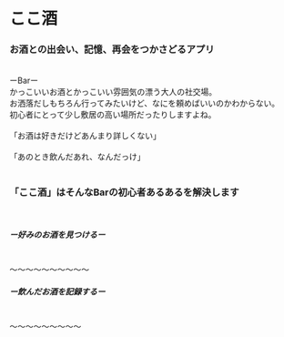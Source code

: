 # ここ酒 

### お酒との出会い、記憶、再会をつかさどるアプリ
 <br />
ーBarー
 <br />
かっこいいお酒とかっこいい雰囲気の漂う大人の社交場。
 <br />
お洒落だしもちろん行ってみたいけど、なにを頼めばいいのかわからない。
 <br />
初心者にとって少し敷居の高い場所だったりしますよね。


 <br />
  <br />
「お酒は好きだけどあんまり詳しくない」
 <br />
 <br />
「あのとき飲んだあれ、なんだっけ」
 <br />
 <br />
 
### 「ここ酒」はそんなBarの初心者あるあるを解決します
 <br />
 
##### ー好みのお酒を見つけるー
 <br />
〜〜〜〜〜〜〜〜〜〜
 <br />
 
##### ー飲んだお酒を記録するー
  <br />
 〜〜〜〜〜〜〜〜〜
  <br />






